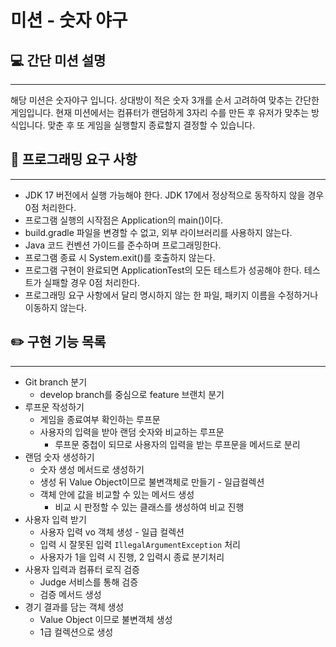 # 미션 - 숫자 야구

## 💻 간단 미션 설명

---
해당 미션은 숫자야구 입니다. 상대방이 적은 숫자 3개를 순서 고려하여 맞추는 간단한 게임입니다.
현재 미션에서는 컴퓨터가 랜덤하게 3자리 수를 만든 후 유저가 맞추는 방식입니다.
맞춘 후 또 게임을 실행할지 종료할지 결정할 수 있습니다.

## 🔎 프로그래밍 요구 사항

---

- JDK 17 버전에서 실행 가능해야 한다. JDK 17에서 정상적으로 동작하지 않을 경우 0점 처리한다.
- 프로그램 실행의 시작점은 Application의 main()이다.
- build.gradle 파일을 변경할 수 없고, 외부 라이브러리를 사용하지 않는다.
- Java 코드 컨벤션 가이드를 준수하며 프로그래밍한다.
- 프로그램 종료 시 System.exit()를 호출하지 않는다.
- 프로그램 구현이 완료되면 ApplicationTest의 모든 테스트가 성공해야 한다. 테스트가 실패할 경우 0점 처리한다.
- 프로그래밍 요구 사항에서 달리 명시하지 않는 한 파일, 패키지 이름을 수정하거나 이동하지 않는다.

## ✏️ 구현 기능 목록

---

- Git branch 분기
    - develop branch를 중심으로 feature 브랜치 분기
- 루프문 작성하기
    - 게임을 종료여부 확인하는 루프문
    - 사용자의 입력을 받아 랜덤 숫자와 비교하는 루프문
        - 루프문 중첩이 되므로 사용자의 입력을 받는 루프문을 메서드로 분리
- 랜덤 숫자 생성하기
    - 숫자 생성 메서드로 생성하기
    - 생성 뒤 Value Object이므로 불변객체로 만들기 - 일급컬렉션
    - 객체 안에 값을 비교할 수 있는 메서드 생성
        - 비교 시 판정할 수 있는 클래스를 생성하여 비교 진행
- 사용자 입력 받기
    - 사용자 입력 vo 객체 생성 - 일급 컬렉션
    - 입력 시 잘못된 입력 `IllegalArgumentException` 처리
    - 사용자가 1을 입력 시 진행, 2 입력시 종료 분기처리
- 사용자 입력과 컴퓨터 로직 검증
    - Judge 서비스를 통해 검증
    - 검증 메서드 생성
- 경기 결과를 담는 객체 생성
    - Value Object 이므로 불변객체 생성
    - 1급 컬렉션으로 생성